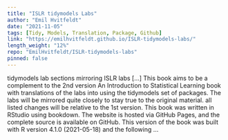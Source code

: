 ```yaml
---
title: "ISLR tidymodels Labs"
author: "Emil Hvitfeldt"
date: "2021-11-05"
tags: [Tidy, Models, Translation, Package, Github]
link: "https://emilhvitfeldt.github.io/ISLR-tidymodels-labs/"
length_weight: "12%"
repo: "EmilHvitfeldt/ISLR-tidymodels-labs"
pinned: false
---
```


tidymodels lab sections mirroring ISLR labs [...] This book aims to be a complement to the 2nd version An Introduction to Statistical Learning book with translations of the labs into using the tidymodels set of packages. The labs will be mirrored quite closely to stay true to the original material. all listed changes will be relative to the 1st version. This book was written in RStudio using bookdown. The website is hosted via GitHub Pages, and the complete source is available on GitHub. This version of the book was built with R version 4.1.0 (2021-05-18) and the following ...
